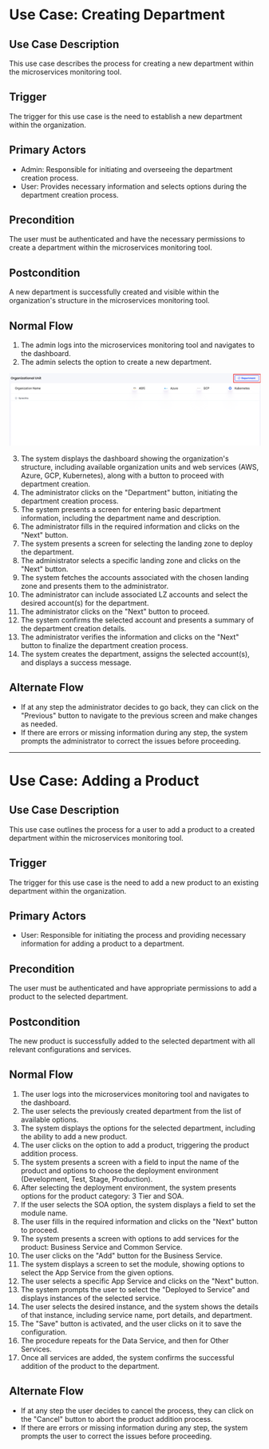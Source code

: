 # Use Case: Creating Department

## Use Case Description

This use case describes the process for creating a new department within the microservices monitoring tool.

## Trigger

The trigger for this use case is the need to establish a new department within the organization.

## Primary Actors

- Admin: Responsible for initiating and overseeing the department creation process.
- User: Provides necessary information and selects options during the department creation process.

## Precondition

The user must be authenticated and have the necessary permissions to create a department within the microservices monitoring tool.

## Postcondition

A new department is successfully created and visible within the organization's structure in the microservices monitoring tool.

## Normal Flow

1. The admin logs into the microservices monitoring tool and navigates to the dashboard.
2. The admin selects the option to create a new department.

![Alt text](./Assets/Create%20Department.png)


3. The system displays the dashboard showing the organization's structure, including available organization units and web services (AWS, Azure, GCP, Kubernetes), along with a button to proceed with department creation.
4. The administrator clicks on the "Department" button, initiating the department creation process.
5. The system presents a screen for entering basic department information, including the department name and description.
6. The administrator fills in the required information and clicks on the "Next" button.
7. The system presents a screen for selecting the landing zone to deploy the department.
8. The administrator selects a specific landing zone and clicks on the "Next" button.
9. The system fetches the accounts associated with the chosen landing zone and presents them to the administrator.
10. The administrator can include associated LZ accounts and select the desired account(s) for the department.
11. The administrator clicks on the "Next" button to proceed.
12. The system confirms the selected account and presents a summary of the department creation details.
13. The administrator verifies the information and clicks on the "Next" button to finalize the department creation process.
14. The system creates the department, assigns the selected account(s), and displays a success message.

## Alternate Flow

- If at any step the administrator decides to go back, they can click on the "Previous" button to navigate to the previous screen and make changes as needed.
- If there are errors or missing information during any step, the system prompts the administrator to correct the issues before proceeding.

---

# Use Case: Adding a Product

## Use Case Description

This use case outlines the process for a user to add a product to a created department within the microservices monitoring tool.

## Trigger

The trigger for this use case is the need to add a new product to an existing department within the organization.

## Primary Actors

- User: Responsible for initiating the process and providing necessary information for adding a product to a department.

## Precondition

The user must be authenticated and have appropriate permissions to add a product to the selected department.

## Postcondition

The new product is successfully added to the selected department with all relevant configurations and services.

## Normal Flow

1. The user logs into the microservices monitoring tool and navigates to the dashboard.
2. The user selects the previously created department from the list of available options.
3. The system displays the options for the selected department, including the ability to add a new product.
4. The user clicks on the option to add a product, triggering the product addition process.
5. The system presents a screen with a field to input the name of the product and options to choose the deployment environment (Development, Test, Stage, Production).
6. After selecting the deployment environment, the system presents options for the product category: 3 Tier and SOA.
7. If the user selects the SOA option, the system displays a field to set the module name.
8. The user fills in the required information and clicks on the "Next" button to proceed.
9. The system presents a screen with options to add services for the product: Business Service and Common Service.
10. The user clicks on the "Add" button for the Business Service.
11. The system displays a screen to set the module, showing options to select the App Service from the given options.
12. The user selects a specific App Service and clicks on the "Next" button.
13. The system prompts the user to select the "Deployed to Service" and displays instances of the selected service.
14. The user selects the desired instance, and the system shows the details of that instance, including service name, port details, and department.
15. The "Save" button is activated, and the user clicks on it to save the configuration.
16. The procedure repeats for the Data Service, and then for Other Services.
17. Once all services are added, the system confirms the successful addition of the product to the department.

## Alternate Flow

- If at any step the user decides to cancel the process, they can click on the "Cancel" button to abort the product addition process.
- If there are errors or missing information during any step, the system prompts the user to correct the issues before proceeding.
